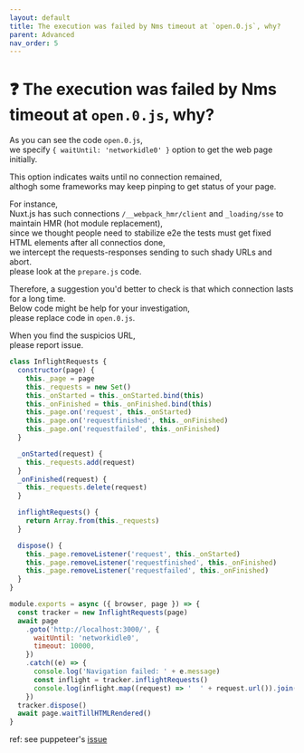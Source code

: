 ```yaml
---
layout: default
title: The execution was failed by Nms timeout at `open.0.js`, why?
parent: Advanced
nav_order: 5
---
```


# :question: The execution was failed by Nms timeout at `open.0.js`, why?

As you can see the code `open.0.js`,  
we specify `{ waitUntil: 'networkidle0' }` option to get the web page initially.

This option indicates waits until no connection remained,  
althogh some frameworks may keep pinping to get status of your page.

For instance,  
Nuxt.js has such connections `/__webpack_hmr/client` and `_loading/sse` to maintain HMR (hot module replacement),  
since we thought people need to stabilize e2e the tests must get fixed HTML elements after all connectios done,  
we intercept the requests-responses sending to such shady URLs and abort.  
please look at the `prepare.js` code.

Therefore, a suggestion you'd better to check is that which connection lasts for a long time.  
Below code might be help for your investigation,  
please replace code in `open.0.js`.

When you find the suspicios URL,  
please report issue.

```javascript
class InflightRequests {
  constructor(page) {
    this._page = page
    this._requests = new Set()
    this._onStarted = this._onStarted.bind(this)
    this._onFinished = this._onFinished.bind(this)
    this._page.on('request', this._onStarted)
    this._page.on('requestfinished', this._onFinished)
    this._page.on('requestfailed', this._onFinished)
  }

  _onStarted(request) {
    this._requests.add(request)
  }
  _onFinished(request) {
    this._requests.delete(request)
  }

  inflightRequests() {
    return Array.from(this._requests)
  }

  dispose() {
    this._page.removeListener('request', this._onStarted)
    this._page.removeListener('requestfinished', this._onFinished)
    this._page.removeListener('requestfailed', this._onFinished)
  }
}

module.exports = async ({ browser, page }) => {
  const tracker = new InflightRequests(page)
  await page
    .goto('http://localhost:3000/', {
      waitUntil: 'networkidle0',
      timeout: 10000,
    })
    .catch((e) => {
      console.log('Navigation failed: ' + e.message)
      const inflight = tracker.inflightRequests()
      console.log(inflight.map((request) => '  ' + request.url()).join('\n'))
    })
  tracker.dispose()
  await page.waitTillHTMLRendered()
}

```


ref: see puppeteer's [issue](https://github.com/puppeteer/puppeteer/issues/1908)

